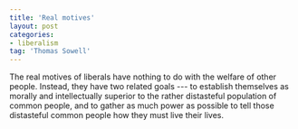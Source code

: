 ```yaml
---
title: 'Real motives'
layout: post
categories:
- liberalism
tag: 'Thomas Sowell'
---
```


The real motives of liberals have nothing to do with the welfare of other people. Instead, they have two related goals --- to establish themselves as morally and intellectually superior to the rather distasteful population of common people, and to gather as much power as possible to tell those distasteful common people how they must live their lives.
